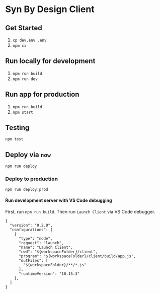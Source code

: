 # Syn By Design Client

## Get Started

1. `cp dev.env .env`
2. `npm ci`

## Run locally for development

1. `npm run build`
2. `npm run dev`

## Run app for production
1. `npm run build`
2. `npm start`

## Testing

`npm test`

## Deploy via `now`

`npm run deploy`

### Deploy to production

`npm run deploy:prod`

#### Run development server with VS Code debugging

First, run `npm run build`. Then run `Launch Client` via VS Code debugger.

```
{
  "version": "0.2.0",
  "configurations": [
    {
      "type": "node",
      "request": "launch",
      "name": "Launch Client",
      "cwd": "${workspaceFolder}/client",
      "program": "${workspaceFolder}/client/build/app.js",
      "outFiles": [
        "${workspaceFolder}/**/*.js"
      ],
      "runtimeVersion": "10.15.3"
    },
  ]
}
```